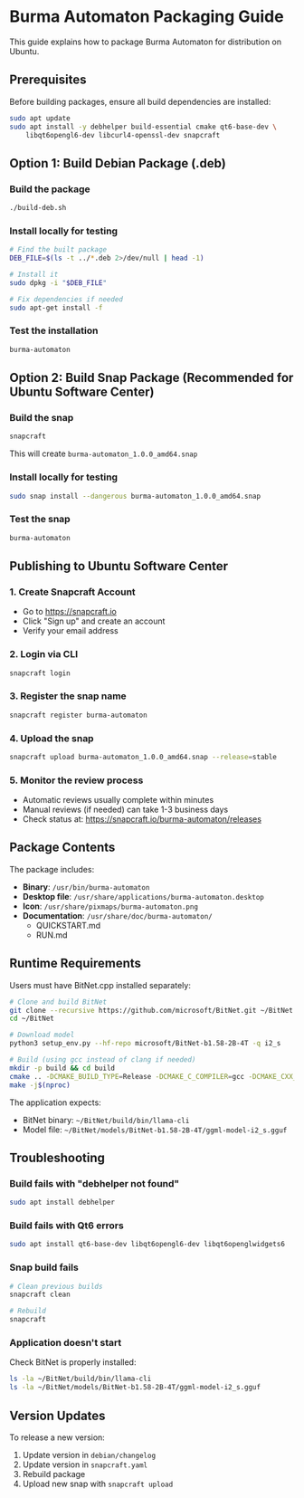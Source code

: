 # Burma Automaton Packaging Guide

This guide explains how to package Burma Automaton for distribution on Ubuntu.

## Prerequisites

Before building packages, ensure all build dependencies are installed:

```bash
sudo apt update
sudo apt install -y debhelper build-essential cmake qt6-base-dev \
    libqt6opengl6-dev libcurl4-openssl-dev snapcraft
```

## Option 1: Build Debian Package (.deb)

### Build the package

```bash
./build-deb.sh
```

### Install locally for testing

```bash
# Find the built package
DEB_FILE=$(ls -t ../*.deb 2>/dev/null | head -1)

# Install it
sudo dpkg -i "$DEB_FILE"

# Fix dependencies if needed
sudo apt-get install -f
```

### Test the installation

```bash
burma-automaton
```

## Option 2: Build Snap Package (Recommended for Ubuntu Software Center)

### Build the snap

```bash
snapcraft
```

This will create `burma-automaton_1.0.0_amd64.snap`

### Install locally for testing

```bash
sudo snap install --dangerous burma-automaton_1.0.0_amd64.snap
```

### Test the snap

```bash
burma-automaton
```

## Publishing to Ubuntu Software Center

### 1. Create Snapcraft Account

- Go to https://snapcraft.io
- Click "Sign up" and create an account
- Verify your email address

### 2. Login via CLI

```bash
snapcraft login
```

### 3. Register the snap name

```bash
snapcraft register burma-automaton
```

### 4. Upload the snap

```bash
snapcraft upload burma-automaton_1.0.0_amd64.snap --release=stable
```

### 5. Monitor the review process

- Automatic reviews usually complete within minutes
- Manual reviews (if needed) can take 1-3 business days
- Check status at: https://snapcraft.io/burma-automaton/releases

## Package Contents

The package includes:

- **Binary**: `/usr/bin/burma-automaton`
- **Desktop file**: `/usr/share/applications/burma-automaton.desktop`
- **Icon**: `/usr/share/pixmaps/burma-automaton.png`
- **Documentation**: `/usr/share/doc/burma-automaton/`
  - QUICKSTART.md
  - RUN.md

## Runtime Requirements

Users must have BitNet.cpp installed separately:

```bash
# Clone and build BitNet
git clone --recursive https://github.com/microsoft/BitNet.git ~/BitNet
cd ~/BitNet

# Download model
python3 setup_env.py --hf-repo microsoft/BitNet-b1.58-2B-4T -q i2_s

# Build (using gcc instead of clang if needed)
mkdir -p build && cd build
cmake .. -DCMAKE_BUILD_TYPE=Release -DCMAKE_C_COMPILER=gcc -DCMAKE_CXX_COMPILER=g++
make -j$(nproc)
```

The application expects:
- BitNet binary: `~/BitNet/build/bin/llama-cli`
- Model file: `~/BitNet/models/BitNet-b1.58-2B-4T/ggml-model-i2_s.gguf`

## Troubleshooting

### Build fails with "debhelper not found"

```bash
sudo apt install debhelper
```

### Build fails with Qt6 errors

```bash
sudo apt install qt6-base-dev libqt6opengl6-dev libqt6openglwidgets6
```

### Snap build fails

```bash
# Clean previous builds
snapcraft clean

# Rebuild
snapcraft
```

### Application doesn't start

Check BitNet is properly installed:

```bash
ls -la ~/BitNet/build/bin/llama-cli
ls -la ~/BitNet/models/BitNet-b1.58-2B-4T/ggml-model-i2_s.gguf
```

## Version Updates

To release a new version:

1. Update version in `debian/changelog`
2. Update version in `snapcraft.yaml`
3. Rebuild package
4. Upload new snap with `snapcraft upload`

